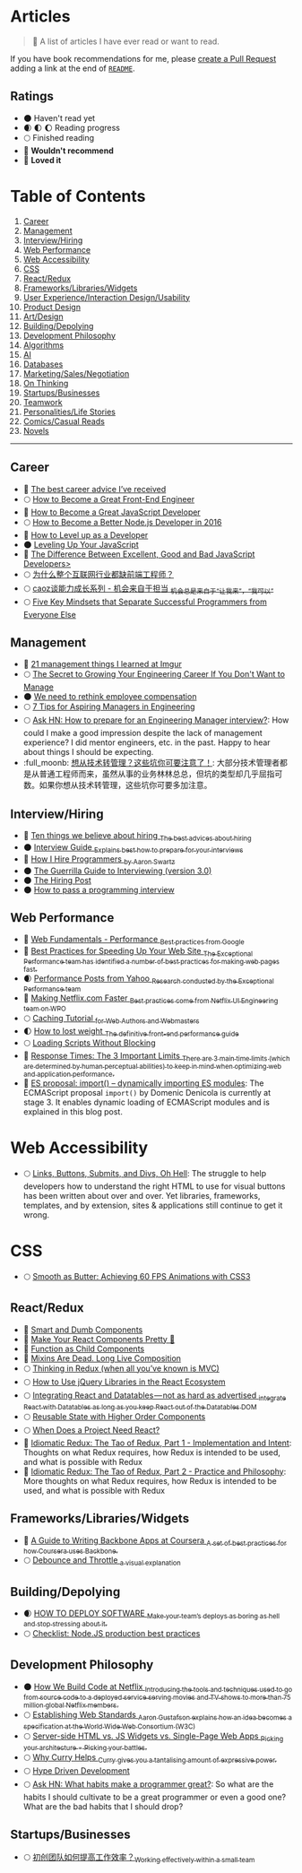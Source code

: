 # Articles

> 🔗 A list of articles I have ever read or want to read.

If you have book recommendations for me, please [create a Pull Request](https://github.com/starandtina/The-Terrible-Front-End-List/compare) adding a link at the end of [`README`](https://github.com/starandtina/The-Terrible-Front-End-List/blob/master/README.md).

## Ratings

- :new_moon: Haven't read yet
- :waxing_crescent_moon: :first_quarter_moon: :moon: Reading progress
- :full_moon: Finished reading
- :full_moon_with_face: **Wouldn't recommend**
- :star2: **Loved it**

# Table of Contents

  1. [Career](#career)
  1. [Management](#management)
  1. [Interview/Hiring](#interview-hiring)
  1. [Web Performance](#wpo)
  1. [Web Accessibility](#a11y)
  1. [CSS](#css)
  1. [React/Redux](#react-redux)
  1. [Frameworks/Libraries/Widgets](#frameworks-libraries-widgets)
  1. [User Experience/Interaction Design/Usability](#ux)
  1. [Product Design](#product-design)
  1. [Art/Design](#art-design)
  1. [Building/Depolying](#building-deploying)
  1. [Development Philosophy](#development-philosohpy)
  1. [Algorithms](#algos)
  1. [AI](#ai)
  1. [Databases](#db)
  1. [Marketing/Sales/Negotiation](#marketing-sales-negotiation)
  1. [On Thinking](#thinking)
  1. [Startups/Businesses](#startups-businesses)
  1. [Teamwork](#teamwork)
  1. [Personalities/Life Stories](#personalities-life)
  1. [Comics/Casual Reads](#comics-casual-reads)
  1. [Novels](#novels)

----

## <a name='career'>Career</a>

- :star2: [The best career advice I’ve received](http://bit.ly/1XtUaTi)
- :full_moon: [How to Become a Great Front-End Engineer](http://bit.ly/1OZNAAl)
- :star2: [How to Become a Great JavaScript Developer](http://bit.ly/1ML5yFa)
- :full_moon: [How to Become a Better Node.js Developer in 2016](http://bit.ly/1VHLyIt)
- :star2: [How to Level up as a Developer](http://bit.ly/253jyoB)
- :new_moon: [Leveling Up Your JavaScript](http://bit.ly/1QTLtBG)
- :star2: [The Difference Between Excellent, Good and Bad JavaScript Developers>](http://bit.ly/22kCXPF)
- :full_moon: [为什么整个互联网行业都缺前端工程师？](http://bit.ly/1Rk0UF6)
- :full_moon: [caoz谈能力成长系列 - 机会来自于担当 <sub>机会总是来自于“让我来”，“我可以”</sub>](http://dwz.cn/318Ua9)
- :full_moon: [Five Key Mindsets that Separate Successful Programmers from Everyone Else](http://bit.ly/1Td36Jv)

## <a name='management'>Management</a>

- :star2: [21 management things I learned at Imgur](http://bit.ly/1GrSBLK)
- :full_moon: [The Secret to Growing Your Engineering Career If You Don't Want to Manage](http://bit.ly/1otQMNk)
- :new_moon: [We need to rethink employee compensation](http://bit.ly/1BOLjGd)
- :full_moon: [7 Tips for Aspiring Managers in Engineering](http://bit.ly/22iPoPr)
- :full_moon: [Ask HN: How to prepare for an Engineering Manager interview?](https://news.ycombinator.com/item?id=14726130): How could I make a good impression despite the lack of management experience? I did mentor engineers, etc. in the past. Happy to hear about things I should be expecting.
- :full_moonb: [想从技术转管理？这些坑你可要注意了！](https://mp.weixin.qq.com/s/iJrlDJzXih2Ovn7Zju4QEw): 大部分技术管理者都是从普通工程师而来，虽然从事的业务林林总总，但坑的类型却几乎屈指可数。如果你想从技术转管理，这些坑你可要多加注意。

## <a name='interview-hiring'>Interview/Hiring</a>

- :star2: [Ten things we believe about hiring <sub>The best advices about hiring</sub>](http://bit.ly/1XtUxNV)
- :new_moon: [Interview Guide <sub>Explains best how to prepare for your interviews</sub>](http://bit.ly/1TMJwcn)
- :star2: [How I Hire Programmers <sub>by Aaron Swartz</sub>](http://bit.ly/1mm1RJh)
- :new_moon: [The Guerrilla Guide to Interviewing (version 3.0)](http://bit.ly/OXH97X)
- :new_moon: [The Hiring Post](http://bit.ly/1Mg0xFa)
- :new_moon: [How to pass a programming interview](http://bit.ly/1pvRLwS)

## <a name='wpo'>Web Performance</a>

- :star2: [Web Fundamentals - Performance <sub>Best practices from Google</sub>](http://bit.ly/1OHXDfV)
- :star2: [Best Practices for Speeding Up Your Web Site <sub>The Exceptional Performance team has identified a number of best practices for making web pages fast. </sub>](http://yhoo.it/1jY4LHz)
- :waxing_crescent_moon: [Performance Posts from Yahoo <sub>Research conducted by the Exceptional Performance team</sub>](http://bit.ly/1UxGJlY)
- :star2: [Making Netflix.com Faster <sub>Best practices come from Netflix UI Engineering team on WPO</sub>](http://nflx.it/1MPIatu)
- :full_moon: [Caching Tutorial <sub>for Web Authors and Webmasters</sub>](http://bit.ly/PTKHYN)
- :first_quarter_moon: [How to lost weight <sub>The definitive front-end performance guide</sub>](http://bit.ly/1VaX3tN)
- :full_moon: [Loading Scripts Without Blocking](http://bit.ly/1SRttsH)
- :star2: [Response Times: The 3 Important Limits <sub>There are 3 main time limits (which are determined by human perceptual abilities) to keep in mind when optimizing web and application performance.</sub>](http://bit.ly/1ToW0VD)
- :star2: [ES proposal: import() – dynamically importing ES modules](http://2ality.com/2017/01/import-operator.html): The ECMAScript proposal `import()` by Domenic Denicola is currently at stage 3. It enables dynamic loading of ECMAScript modules and is explained in this blog post.

# <a name='a11y'>Web Accessibility</a>

- :full_moon: [Links, Buttons, Submits, and Divs, Oh Hell](http://adrianroselli.com/2016/01/links-buttons-submits-and-divs-oh-hell.html): The struggle to help developers how to understand the right HTML to use for visual buttons has been written about over and over. Yet libraries, frameworks, templates, and by extension, sites & applications still continue to get it wrong.

# <a name='css'>CSS</a>

- :full_moon: [Smooth as Butter: Achieving 60 FPS Animations with CSS3](https://medium.com/outsystems-experts/how-to-achieve-60-fps-animations-with-css3-db7b98610108)

## <a name='react-redux'>React/Redux</a>

- :star2: [Smart and Dumb Components](https://medium.com/@dan_abramov/smart-and-dumb-components-7ca2f9a7c7d0#.l0xis2l65)
- :star2: [Make Your React Components Pretty 💅](https://medium.com/walmartlabs/make-your-react-components-pretty-a1ae4ec0f56e)
- :star2: [Function as Child Components](https://medium.com/merrickchristensen/function-as-child-components-5f3920a9ace9#.3n1is9sod)
- :star2: [Mixins Are Dead. Long Live Composition](https://medium.com/@dan_abramov/mixins-are-dead-long-live-higher-order-components-94a0d2f9e750#.bhg0iefbm)
- :full_moon: [Thinking in Redux (when all you’ve known is MVC)](https://hackernoon.com/thinking-in-redux-when-all-youve-known-is-mvc-c78a74d35133#.v54filkkd)
- :full_moon: [How to Use jQuery Libraries in the React Ecosystem](https://medium.com/@superKalo/how-to-use-jquery-libraries-in-the-react-ecosystem-7dfeb1aafde0#.hq0hh3b0i)
- :full_moon: [Integrating React and Datatables — not as hard as advertised <sub> integrate React with Datatables as long as you keep React out of the Datatables DOM</sub>](https://medium.com/@zbzzn/integrating-react-and-datatables-not-as-hard-as-advertised-f3364f395dfa#.s2iuhtpii)
- :full_moon: [Reusable State with Higher Order Components](https://daveceddia.com/extract-state-with-higher-order-components/)
- :full_moon: [When Does a Project Need React?](https://css-tricks.com/project-need-react/)
- :star2: [Idiomatic Redux: The Tao of Redux, Part 1 - Implementation and Intent](http://blog.isquaredsoftware.com/2017/05/idiomatic-redux-tao-of-redux-part-1/): Thoughts on what Redux requires, how Redux is intended to be used, and what is possible with Redux
- :star2: [Idiomatic Redux: The Tao of Redux, Part 2 - Practice and Philosophy](http://blog.isquaredsoftware.com/2017/05/idiomatic-redux-tao-of-redux-part-2/): More thoughts on what Redux requires, how Redux is intended to be used, and what is possible with Redux

## <a name='frameworks-libraries-widgets'>Frameworks/Libraries/Widgets</a>

- :star2: [A Guide to Writing Backbone Apps at Coursera <sub>A set of best practices for how Coursera uses Backbone.</sub>](http://bit.ly/1SKHEen)
- :full_moon: [Debounce and Throttle <sub>a visual explanation</sub>](http://bit.ly/23G6tn0)

## <a name='building-deploying'>Building/Depolying</a>

- :waxing_crescent_moon: [HOW TO DEPLOY SOFTWARE <sub>Make your team’s deploys as boring as hell and stop stressing about it.</sub>](http://bit.ly/1L7jLRc)
- :full_moon: [Checklist: Node.JS production best practices](http://goldbergyoni.com/checklist-best-practice-of-node-js-in-production/)

## <a name='#development-philosohpy'>Development Philosophy</a>

- :new_moon: [How We Build Code at Netflix <sub>Introducing the tools and techniques used to go from source code to a deployed service serving movies and TV shows to more than 75 million global Netflix members.</sub>](http://nflx.it/1pxlTYL)
- :full_moon: [Establishing Web Standards <sub>Aaron Gustafson explains how an idea becomes a specification at the World Wide Web Consortium (W3C)</sub>](http://bit.ly/1XxwzkV)
- :full_moon: [Server-side HTML vs. JS Widgets vs. Single-Page Web Apps <sub>Picking your architecture = Picking your battles.</sub>](http://bit.ly/1S2scy1)
- :full_moon: [Why Curry Helps <sub>Curry gives you a tantalising amount of expressive power.</sub>](http://bit.ly/1NneJkE)
- :full_moon: [Hype Driven Development](https://blog.daftcode.pl/hype-driven-development-3469fc2e9b22)
- :full_moon: [Ask HN: What habits make a programmer great?](https://news.ycombinator.com/item?id=14708350): So what are the habits I should cultivate to be a great programmer or even a good one? What are the bad habits that I should drop?

## <a name='startups-business'>Startups/Businesses</a>

- :full_moon: [初创团队如何提高工作效率？<sub>Working effectively within a small team</sub>](http://bit.ly/1UeLD8A)

